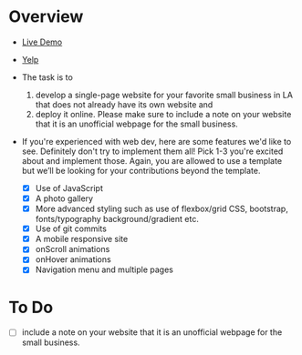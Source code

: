 # Overview

- [Live Demo](https://ben9543.github.io/snapacademy-assessment/)
- [Yelp](https://www.yelp.com/biz/tbaar-cerritos)

- The task is to 
    1. develop a single-page website for your favorite small business in LA that does not already have its own website and 
    2. deploy it online. Please make sure to include a note on your website that it is an unofficial webpage for the small business.

- If you're experienced with web dev, here are some features we'd like to see. Definitely don't try to implement them all! Pick 1-3 you're excited about and implement those. Again, you are allowed to use a template but we’ll be looking for your contributions beyond the template. 

    - [X] Use of JavaScript 
    - [X] A photo gallery
    - [X] More advanced styling such as use of flexbox/grid CSS, bootstrap, fonts/typography  background/gradient etc.
    - [X] Use of git commits
    - [X] A mobile responsive site
    - [X] onScroll animations
    - [X] onHover animations
    - [X] Navigation menu and multiple pages

# To Do

- [ ] include a note on your website that it is an unofficial webpage for the small business.